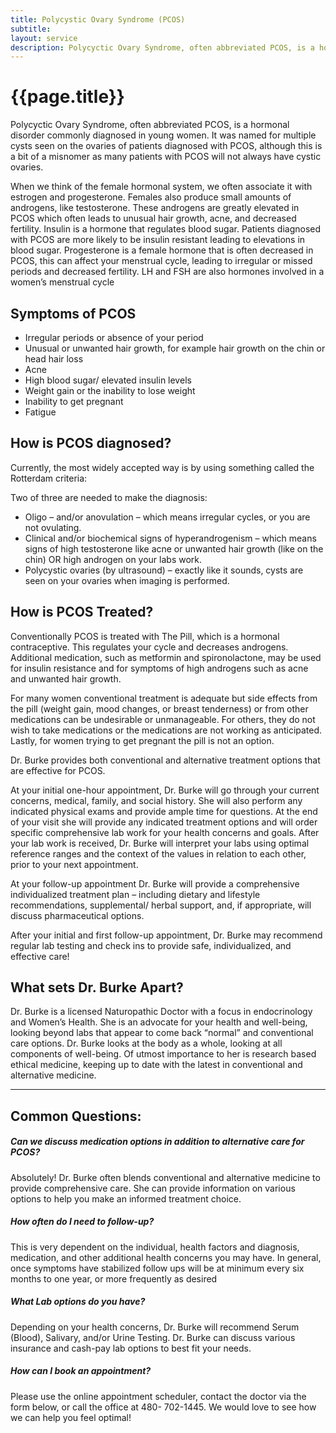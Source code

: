 ```yaml
---
title: Polycystic Ovary Syndrome (PCOS)
subtitle:
layout: service
description: Polycyctic Ovary Syndrome, often abbreviated PCOS, is a hormonal disorder commonly diagnosed in young women...
---
```

# {{page.title}}

Polycyctic Ovary Syndrome, often abbreviated PCOS, is a hormonal disorder commonly diagnosed in young women. It was named for multiple cysts seen on the ovaries of patients diagnosed with PCOS, although this is a bit of a misnomer as many patients with PCOS will not always have cystic ovaries.

When we think of the female hormonal system, we often associate it with estrogen and progesterone. Females also produce small amounts of androgens, like testosterone. These androgens are greatly elevated in PCOS which often leads to unusual hair growth, acne, and decreased fertility. Insulin is a hormone that regulates blood sugar. Patients diagnosed with PCOS are more likely to be insulin resistant leading to elevations in blood sugar. Progesterone is a female hormone that is often decreased in PCOS, this can affect your menstrual cycle, leading to irregular or missed periods and decreased fertility. LH and FSH are also hormones involved in a women’s menstrual cycle

## Symptoms of PCOS 

* Irregular periods or absence of your period
* Unusual or unwanted hair growth, for example hair growth on the chin or head hair loss
* Acne
* High blood sugar/ elevated insulin levels
* Weight gain or the inability to lose weight
* Inability to get pregnant
* Fatigue

## How is PCOS diagnosed?

Currently, the most widely accepted way is by using something called the Rotterdam criteria:

Two of three are needed to make the diagnosis:

* Oligo – and/or anovulation – which means irregular cycles, or you are not ovulating.
* Clinical and/or biochemical signs of hyperandrogenism – which means signs of high testosterone like acne or unwanted hair growth (like on the chin) OR high androgen on your labs work.
* Polycystic ovaries (by ultrasound) – exactly like it sounds, cysts are seen on your ovaries when imaging is performed.

## How is PCOS Treated?

Conventionally PCOS is treated with The Pill, which is a hormonal contraceptive. This regulates your cycle and decreases androgens. Additional medication, such as metformin and spironolactone, may be used for insulin resistance and for symptoms of high androgens such as acne and unwanted hair growth.

For many women conventional treatment is adequate but side effects from the pill (weight gain, mood changes, or breast tenderness) or from other medications can be undesirable or unmanageable. For others, they do not wish to take medications or the medications are not working as anticipated. Lastly, for women trying to get pregnant the pill is not an option.

Dr. Burke provides both conventional and alternative treatment options that are effective for PCOS.

At your initial one-hour appointment, Dr. Burke will go through your current concerns, medical, family, and social history. She will also perform any indicated physical exams and provide ample time for questions. At the end of your visit she will provide any indicated treatment options and will order specific comprehensive lab work for your health concerns and goals. After your lab work is received, Dr. Burke will interpret your labs using optimal reference ranges and the context of the values in relation to each other, prior to your next appointment.

At your follow-up appointment Dr. Burke will provide a comprehensive individualized treatment plan – including dietary and lifestyle recommendations, supplemental/ herbal support, and, if appropriate, will discuss pharmaceutical options.

After your initial and first follow-up appointment, Dr. Burke may recommend regular lab testing and check ins to provide safe, individualized, and effective care!

## What sets Dr. Burke Apart?

Dr. Burke is a licensed Naturopathic Doctor with a focus in endocrinology and Women’s Health. She is an advocate for your health and well-being, looking beyond labs that appear to come back “normal” and conventional care options. Dr. Burke looks at the body as a whole, looking at all components of well-being. Of utmost importance to her is research based ethical medicine, keeping up to date with the latest in conventional and alternative medicine. 

***

## Common Questions:

##### Can we discuss medication options in addition to alternative care for PCOS?

Absolutely! Dr. Burke often blends conventional and alternative medicine to provide comprehensive care. She can provide information on various options to help you make an informed treatment choice. 

##### How often do I need to follow-up?

This is very dependent on the individual, health factors and diagnosis, medication, and other additional health concerns you may have. In general, once symptoms have stabilized follow ups will be at minimum every six months to one year, or more frequently as desired

##### What Lab options do you have?

Depending on your health concerns, Dr. Burke will recommend Serum (Blood), Salivary, and/or Urine Testing. Dr. Burke can discuss various insurance and cash-pay lab options to best fit your needs.

##### How can I book an appointment?

Please use the online appointment scheduler, contact the doctor via the form below, or call the office at 480- 702-1445. We would love to see how we can help you feel optimal!